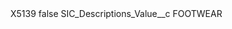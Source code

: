 <?xml version="1.0" encoding="UTF-8"?>
<CustomMetadata xmlns="http://soap.sforce.com/2006/04/metadata" xmlns:xsi="http://www.w3.org/2001/XMLSchema-instance" xmlns:xsd="http://www.w3.org/2001/XMLSchema">
    <label>X5139</label>
    <protected>false</protected>
    <values>
        <field>SIC_Descriptions_Value__c</field>
        <value xsi:type="xsd:string">FOOTWEAR</value>
    </values>
</CustomMetadata>
